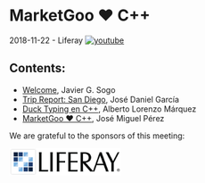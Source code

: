 
# MarketGoo ❤️ C++
2018-11-22 - Liferay [<img src="https://cdn.jsdelivr.net/npm/simple-icons@latest/icons/youtube.svg" alt="youtube" width="24">](https://youtu.be/OhqfsPgi4zY)

## Contents:
- [Welcome](welcome.pdf), Javier G. Sogo
- [Trip Report: San Diego](sandiego.pdf), José Daniel García
- [Duck Typing en C++](http://htmlpreview.github.io/?https://github.com/newlawrence/Talks/blob/master/181122_duck_typing/duck_typing.slides.html#/), Alberto Lorenzo Márquez
- [MarketGoo ❤️ C++](MarketGoo.Loves.Cpp.pdf), José Miguel Pérez

We are grateful to the sponsors of this meeting:  

<img src="../assets/sponsor-logos/liferay.png" alt="liferay" width="200"/>
